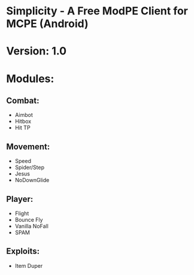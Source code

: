 # Simplicity - A Free ModPE Client for MCPE (Android)

# Version: 1.0

# Modules:

Combat:
------
- Aimbot
- Hitbox
- Hit TP

Movement:
------
- Speed
- Spider/Step
- Jesus
- NoDownGlide

Player:
------
- Flight
- Bounce Fly
- Vanilla NoFall
- SPAM

Exploits:
------
- Item Duper
